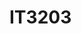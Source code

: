 # IT3203

<html lang="en">
<head>
    <meta charset="UTF-8">
    <meta name="viewport" content="width=device-width, initial-scale=1.0">
    <title>IT3203 - Quiz Page</title>
    <link rel="stylesheet" href="style.css">
    <script>
        // JavaScript for quiz logic
        function submitQuiz(event) {
            event.preventDefault(); // Prevent page reload

            let score = 0;
            let totalQuestions = 5;
            let answers = {
                q1: "b",
                q2: "HyperText Markup Language",
                q3: ["a", "b"],
                q4: "a",
                q5: "a"
            };

            // Question 1
            if (document.querySelector('input[name="q1"]:checked')?.value === answers.q1) {
                score++;
            }

            // Question 2 (text input)
            if (document.getElementById("q2").value.trim().toLowerCase() === answers.q2.toLowerCase()) {
                score++;
            }

            // Question 3 (multiple correct answers)
            let selectedQ3 = Array.from(document.querySelectorAll('input[name="q3"]:checked')).map(el => el.value);
            if (JSON.stringify(selectedQ3.sort()) === JSON.stringify(answers.q3.sort())) {
                score++;
            }

            // Question 4
            if (document.querySelector('input[name="q4"]:checked')?.value === answers.q4) {
                score++;
            }

            // Question 5
            if (document.querySelector('input[name="q5"]:checked')?.value === answers.q5) {
                score++;
            }

            // Display Result
            let resultText = `<h3>Your Score: ${score}/${totalQuestions}</h3>`;
            resultText += score >= 4
                ? "<p>Congratulations! You passed the quiz.</p>"
                : "<p>Oops! You need to review the material and try again.</p>";

            resultText += `<h4>Answers:</h4>
                <p>Question 1: ${answers.q1}</p>
                <p>Question 2: ${answers.q2}</p>
                <p>Question 3: ${answers.q3.join(", ")}</p>
                <p>Question 4: ${answers.q4}</p>
                <p>Question 5: ${answers.q5}</p>`;

            document.getElementById("result").innerHTML = resultText;
        }

        function restartQuiz() {
            document.getElementById("quizForm").reset();
            document.getElementById("result").innerHTML = "";
        }
    </script>
</head>
<body>
    <header>
        <h1>Welcome to My Website - IT3203</h1>
        <nav>
            <ul>
                <li><a href="index.html">Home</a></li>
                <li><a href="topic1.html">Topic 1</a></li>
                <li><a href="topic2.html">Topic 2</a></li>
                <li><a href="resources.html">Resources</a></li>
                <li><a href="quiz.html">Quiz</a></li>
            </ul>
        </nav>
    </header>

    <main>
        <h2>Self-Assessment Quiz</h2>
        <form id="quizForm" onsubmit="submitQuiz(event)">
            <h3>1. What is HTML?</h3>
            <label><input type="radio" name="q1" value="a"> A programming language</label><br>
            <label><input type="radio" name="q1" value="b"> A markup language</label><br>
            <label><input type="radio" name="q1" value="c"> A database system</label><br>

            <h3>2. Fill in the blank: HTML stands for __________.</h3>
            <input type="text" name="q2" id="q2">

            <h3>3. Which of these are CSS properties? (Multiple correct answers)</h3>
            <label><input type="checkbox" name="q3" value="a"> font-size</label><br>
            <label><input type="checkbox" name="q3" value="b"> color</label><br>
            <label><input type="checkbox" name="q3" value="c"> header</label><br>

            <h3>4. What is the purpose of the 'alt' attribute in the &lt;img&gt; tag?</h3>
            <label><input type="radio" name="q4" value="a"> To provide a text alternative for images</label><br>
            <label><input type="radio" name="q4" value="b"> To specify the width of an image</label><br>
            <label><input type="radio" name="q4" value="c"> To add a link to an image</label><br>

            <h3>5. What does CSS stand for?</h3>
            <label><input type="radio" name="q5" value="a"> Cascading Style Sheets</label><br>
            <label><input type="radio" name="q5" value="b"> Creative Styling Sheets</label><br>
            <label><input type="radio" name="q5" value="c"> Computer Style Sheets</label><br>

            <button type="submit">Submit Quiz</button>
        </form>

        <div id="result"></div>
        <button onclick="restartQuiz()">Restart Quiz</button>
    </main>

    <footer>
        <p>&copy; 2025 My Website. All Rights Reserved.</p>
    </footer>
</body>
</html>

